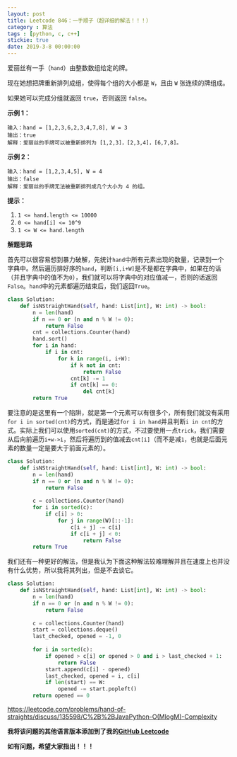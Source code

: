 ```yaml
---
layout: post
title: Leetcode 846：一手顺子（超详细的解法！！！）
category : 算法
tags : [python, c, c++]
stickie: true
date: 2019-3-8 00:00:00
---
```


爱丽丝有一手（`hand`）由整数数组给定的牌。 

现在她想把牌重新排列成组，使得每个组的大小都是 `W`，且由 `W` 张连续的牌组成。

如果她可以完成分组就返回 `true`，否则返回 `false`。

**示例 1：**

```
输入：hand = [1,2,3,6,2,3,4,7,8], W = 3
输出：true
解释：爱丽丝的手牌可以被重新排列为 [1,2,3]，[2,3,4]，[6,7,8]。
```

**示例 2：**

```
输入：hand = [1,2,3,4,5], W = 4
输出：false
解释：爱丽丝的手牌无法被重新排列成几个大小为 4 的组。
```

**提示：**

1. `1 <= hand.length <= 10000`
2. `0 <= hand[i] <= 10^9`
3. `1 <= W <= hand.length`

**解题思路**

首先可以很容易想到暴力破解，先统计`hand`中所有元素出现的数量，记录到一个字典中。然后遍历排好序的`hand`，判断`[i,i+W]`是不是都在字典中，如果在的话（并且字典中的值不为`0`），我们就可以将字典中的对应值减一，否则的话返回`False`。`hand`中的元素都遍历结束后，我们返回`True`。

```python
class Solution:
    def isNStraightHand(self, hand: List[int], W: int) -> bool:
        n = len(hand)
        if n == 0 or (n and n % W != 0):
            return False
        cnt = collections.Counter(hand)
        hand.sort()
        for i in hand:
            if i in cnt:
                for k in range(i, i+W):
                    if k not in cnt:
                        return False
                    cnt[k] -= 1
                    if cnt[k] == 0:
                        del cnt[k]
        return True
```

要注意的是这里有一个陷阱，就是第一个元素可以有很多个，所有我们就没有采用`for i in sorted(cnt)`的方式，而是通过`for i in hand`并且判断`i in cnt`的方式。实际上我们可以使用`sorted(cnt)`的方式，不过要使用一点`trick`，我们需要从后向前遍历`i+w->i`，然后将遍历到的值减去`cnt[i]`（而不是减`1`，也就是后面元素的数量一定是要大于前面元素的）。

```python
class Solution:
    def isNStraightHand(self, hand: List[int], W: int) -> bool:
        n = len(hand)
        if n == 0 or (n and n % W != 0):
            return False
        
		c = collections.Counter(hand)
        for i in sorted(c):
            if c[i] > 0:
                for j in range(W)[::-1]:
                    c[i + j] -= c[i]
                    if c[i + j] < 0:
                        return False
        return True
```

我们还有一种更好的解法，但是我认为下面这种解法较难理解并且在速度上也并没有什么优势，所以我将其列出，但是不去谈它。

```python
class Solution:
    def isNStraightHand(self, hand: List[int], W: int) -> bool:
        n = len(hand)
        if n == 0 or (n and n % W != 0):
            return False
        
        c = collections.Counter(hand)
        start = collections.deque()
        last_checked, opened = -1, 0
        
        for i in sorted(c):
            if opened > c[i] or opened > 0 and i > last_checked + 1: 
                return False
            start.append(c[i] - opened)
            last_checked, opened = i, c[i]
            if len(start) == W: 
                opened -= start.popleft()
        return opened == 0
```

https://leetcode.com/problems/hand-of-straights/discuss/135598/C%2B%2BJavaPython-O(MlogM)-Complexity

**我将该问题的其他语言版本添加到了我的[GitHub Leetcode](https://github.com/luliyucoordinate/Leetcode)**

**如有问题，希望大家指出！！！**